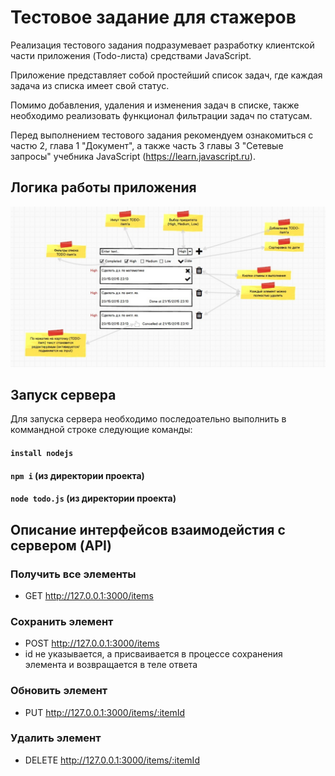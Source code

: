 # Тестовое задание для стажеров

Реализация тестового задания подразумевает разработку клиентской части приложения
(Todo-листа) средствами JavaScript.

Приложение представляет собой простейший список задач, где каждая задача из списка имеет свой статус.

Помимо добавления, удаления и изменения задач в списке, также необходимо реализовать функционал фильтрации задач по статусам. 

Перед выполнением тестового задания рекомендуем ознакомиться с частю 2, глава 1 "Документ", а также часть 3 главы 3 "Сетевые запросы"  учебника JavaScript (https://learn.javascript.ru).

## Логика работы приложения

![Макет](images/task.jpg)

## Запуск сервера
Для запуска сервера необходимо последоательно выполнить в коммандной строке следующие команды:
#### `install nodejs`
#### `npm i` (из директории проекта)
#### `node todo.js` (из директории проекта)

## Описание интерфейсов взаимодейстия с сервером (API)

### Получить все элементы
* GET http://127.0.0.1:3000/items

### Сохранить элемент
* POST http://127.0.0.1:3000/items
* id не указывается, а присваивается в процессе сохранения элемента и возвращается в теле ответа

### Обновить элемент
* PUT http://127.0.0.1:3000/items/:itemId

### Удалить элемент
* DELETE http://127.0.0.1:3000/items/:itemId

